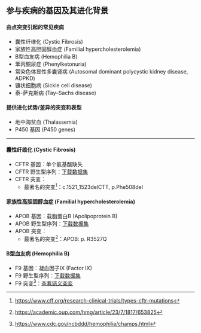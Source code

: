 ## 参与疾病的基因及其进化背景

#### 由点突变引起的常见疾病
- 囊性纤维化 (Cystic Fibrosis)
- 家族性高胆固醇血症 (Familial hypercholesterolemia)
- B型血友病 (Hemophilia B)
- 苯丙酮尿症 (Phenylketonuria)
- 常染色体显性多囊肾病 (Autosomal dominant polycystic kidney disease, ADPKD)
- 镰状细胞病 (Sickle cell disease)
- 泰-萨克斯病 (Tay–Sachs disease)

#### 提供进化优势/差异的突变和表型
- 地中海贫血 (Thalassemia)
- P450 基因 (P450 genes)
---

#### 囊性纤维化 (Cystic Fibrosis)
- CFTR 基因：单个氨基酸缺失
- CFTR 野生型序列：[下载数据集](https://www.ncbi.nlm.nih.gov/gene/1080)
- CFTR 突变：
  - 最著名的突变[^2]：c.1521_1523delCTT, p.Phe508del

#### 家族性高胆固醇血症 (Familial hypercholesterolemia)
- APOB 基因：载脂蛋白B (Apolipoprotein B)
- APOB 野生型序列：[下载数据集](https://www.ncbi.nlm.nih.gov/gene?Db=gene&Cmd=DetailsSearch&Term=338)
- APOB 突变：
  - 最著名的突变[^1]：APOB: p. R3527Q

#### B型血友病 (Hemophilia B)
- F9 基因：凝血因子IX (Factor IX)
- F9 野生型序列：[下载数据集](https://www.ncbi.nlm.nih.gov/gene/2158)
- F9 突变[^3]：[查看错义突变](https://view.officeapps.live.com/op/view.aspx?src=https%3A%2F%2Fwww.cdc.gov%2Fncbddd%2Fhemophilia%2Fdocuments%2Ff9-chbmp-v5-5-5-15.xlsx&wdOrigin=BROWSELINK)

[^1]: https://academic.oup.com/hmg/article/23/7/1817/653825
[^2]: https://www.cff.org/research-clinical-trials/types-cftr-mutations
[^3]: https://www.cdc.gov/ncbddd/hemophilia/champs.html
